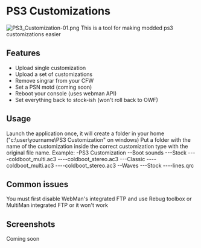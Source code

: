 # PS3 Customizations #
![PS3_Customization-01.png](https://bitbucket.org/repo/LzBMnK/images/3272281403-PS3_Customization-01.png)
This is a tool for making modded ps3 customizations easier 

## Features ##
* Upload single customization
* Upload a set of customizations
* Remove singrar from your CFW
* Set a PSN motd (coming soon)
* Reboot your console (uses webman API)
* Set everything back to stock-ish (won't roll back to OWF)

## Usage ##
Launch the application once, it will create a folder in your home ("c:\user\yourname\PS3 Customization" on windows)
Put a folder with the name of the customization inside the correct customization type with the original file name.
Example:
-PS3 Customization
--Boot sounds
---Stock
----coldboot_multi.ac3
----coldboot_stereo.ac3
---Classic
----coldboot_multi.ac3
----coldboot_stereo.ac3
--Waves
---Stock
----lines.qrc

## Common issues ##
You must first disable WebMan's integrated FTP and use Rebug toolbox or MultiMan integrated FTP or it won't work

## Screenshots ##
Coming soon